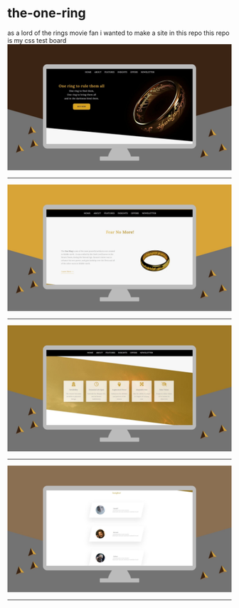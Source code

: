 # the-one-ring

as a lord of the rings movie fan i wanted to make a site in this repo this repo is my css test board
![png-1](/images/1.jpg)

---

![png-1](/images/2.jpg)

---

![png-1](/images/3.jpg)

---

![png-1](/images/4.jpg)

---
